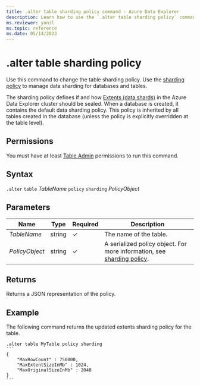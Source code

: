 ```yaml
---
title: .alter table sharding policy command - Azure Data Explorer
description: Learn how to use the `.alter table sharding policy` command to change the table sharding policy.
ms.reviewer: yonil
ms.topic: reference
ms.date: 05/14/2023
---
```

# .alter table sharding policy

Use this command to change the table sharding policy. Use the [sharding policy](../management/shardingpolicy.md) to manage data sharding for databases and tables.  

The sharding policy defines if and how [Extents (data shards)](../management/extents-overview.md) in the Azure Data Explorer cluster should be sealed. When a database is created, it contains the default data sharding policy. This policy is inherited by all tables created in the database (unless the policy is explicitly overridden at the table level).

## Permissions

You must have at least [Table Admin](access-control/role-based-access-control.md) permissions to run this command.

## Syntax

`.alter` `table` *TableName* `policy` `sharding` *PolicyObject*

## Parameters

| Name | Type | Required | Description |
|--|--|--|--|
| *TableName* | string | &check;| The name of the table.|
| *PolicyObject* |string | &check; | A serialized policy object. For more information, see [sharding policy](../management/shardingpolicy.md).|

## Returns

Returns a JSON representation of the policy.

## Example

The following command returns the updated extents sharding policy for the table.

````kusto
.alter table MyTable policy sharding
```
{
    "MaxRowCount" : 750000,
    "MaxExtentSizeInMb" : 1024,
    "MaxOriginalSizeInMb" : 2048
}
```
````
